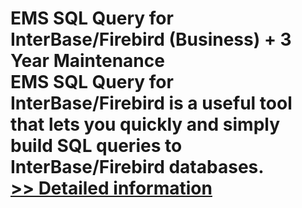 # EMS SQL Query for InterBase/Firebird (Business) + 3 Year Maintenance<br />EMS SQL Query for InterBase/Firebird is a useful tool that lets you quickly and simply build SQL queries to InterBase/Firebird databases.<br />[>> Detailed information](https://secure.shareit.com/shareit/product.html?productid=300068066&affiliateid=200057808)